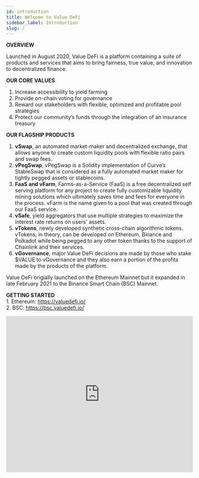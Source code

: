 ```yaml
---
id: introduction
title: Welcome to Value DeFi
sidebar_label: Introduction
slug: /
---
```


**OVERVIEW**

Launched in August 2020, Value DeFi is a platform containing a suite of products and services that aims to bring fairness, true value, and innovation to decentralized finance. 

**OUR CORE VALUES**
1. Increase accessibility to yield farming
2. Provide on-chain voting for governance
3. Reward our stakeholders with flexible, optimized and profitable pool strategies
4. Protect our community’s funds through the integration of an insurance treasury  

**OUR FLAGSHIP PRODUCTS**
1. **vSwap**, an automated market-maker and decentralized exchange, that allows anyone to create custom liquidity pools with flexible ratio pairs and swap fees. 
2. **vPegSwap**, vPegSwap is a Solidity implementation of Curve’s StableSwap that is considered as a fully automated market maker for tightly pegged assets or stablecoins.
3. **FaaS and vFarm**, Farms-as-a-Service (FaaS) is a free decentralized self serving platform for any project to create fully customizable liquidity mining solutions which ultimately saves time and fees for everyone in the process. vFarm is the name given to a pool that was created through our FaaS service.
4. **vSafe**, yield aggregators that use multiple strategies to maximize the interest rate returns on users' assets.
5. **vTokens**, newly developed synthetic cross-chain algorithmic tokens. vTokens, in theory, can be developed on Ethereum, Binance and Polkadot while being pegged to any other token thanks to the support of Chainlink and their services.
6. **vGovernance**, major Value DeFi decisions are made by those who stake $VALUE to vGovernance and they also earn a portion of the profits made by the products of the platform.  

Value DeFi origially launched on the Ethereum Mainnet but it expanded in late February 2021 to the Binance Smart Chain (BSC) Mainnet.  

**GETTING STARTED**  
     1. Ethereum: https://valuedefi.io/  
     2. BSC: https://bsc.valuedefi.io/  

<iframe width="100%" height="422" src="https://www.youtube.com/embed/LKdKU_u9R9Y" frameborder="0" allow="accelerometer; autoplay; clipboard-write; encrypted-media; gyroscope; picture-in-picture" allowfullscreen></iframe>
